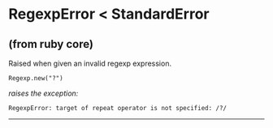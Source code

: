 # RegexpError < StandardError

(from ruby core)
---
Raised when given an invalid regexp expression.

    Regexp.new("?")

*raises the exception:*

    RegexpError: target of repeat operator is not specified: /?/
---

